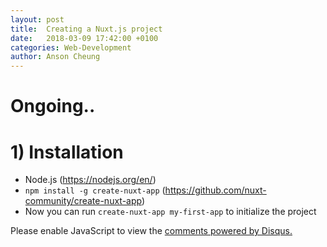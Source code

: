 ```yaml
---
layout: post
title:  Creating a Nuxt.js project
date:   2018-03-09 17:42:00 +0100
categories: Web-Development
author: Anson Cheung
---
```


# Ongoing..

# 1) Installation
- Node.js (https://nodejs.org/en/)
- `npm install -g create-nuxt-app` (https://github.com/nuxt-community/create-nuxt-app)
- Now you can run `create-nuxt-app my-first-app` to initialize the project



<div id="disqus_thread"></div>
<script>

/**
*  RECOMMENDED CONFIGURATION VARIABLES: EDIT AND UNCOMMENT THE SECTION BELOW TO INSERT DYNAMIC VALUES FROM YOUR PLATFORM OR CMS.
*  LEARN WHY DEFINING THESE VARIABLES IS IMPORTANT: https://disqus.com/admin/universalcode/#configuration-variables*/
/*
var disqus_config = function () {
this.page.url = window.location.href;  // Replace PAGE_URL with your page's canonical URL variable
this.page.identifier = 'setting-up-laravel-5.5-with-docker-step-by-step'; // Replace PAGE_IDENTIFIER with your page's unique identifier variable
};
*/
(function() { // DON'T EDIT BELOW THIS LINE
var d = document, s = d.createElement('script');
s.src = 'https://ansonc.disqus.com/embed.js';
s.setAttribute('data-timestamp', +new Date());
(d.head || d.body).appendChild(s);
})();
</script>
<noscript>Please enable JavaScript to view the <a href="https://disqus.com/?ref_noscript">comments powered by Disqus.</a></noscript>